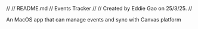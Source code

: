 //
//  README.md
//  Events Tracker
//
//  Created by Eddie Gao on 25/3/25.
//

An MacOS app that can manage events and sync with Canvas platform
